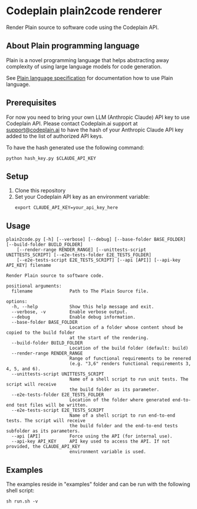 # Codeplain plain2code renderer

Render Plain source to software code using the Codeplain API.

## About Plain programming language

Plain is a novel programming language that helps abstracting away complexity of using large language models for code generation.

See [Plain language specification](Plain-language-specification.md) for documentation how to use Plain language.

## Prerequisites

For now you need to bring your own LLM (Anthropic Claude) API key to use Codeplain API. Please contact Codeplain.ai support at support@codeplain.ai to have the hash of your Anthropic Claude API key added to the list of authorized API keys.

To have the hash generated use the following command:

`python hash_key.py $CLAUDE_API_KEY`

## Setup

1. Clone this repository
2. Set your Codeplain API key as an environment variable:
   ```
   export CLAUDE_API_KEY=your_api_key_here
   ```

## Usage
```
plain2code.py [-h] [--verbose] [--debug] [--base-folder BASE_FOLDER] [--build-folder BUILD_FOLDER]
    [--render-range RENDER_RANGE] [--unittests-script UNITTESTS_SCRIPT] [--e2e-tests-folder E2E_TESTS_FOLDER]
    [--e2e-tests-script E2E_TESTS_SCRIPT] [--api [API]] [--api-key API_KEY] filename

Render Plain source to software code.

positional arguments:
  filename              Path to The Plain Source file.

options:
  -h, --help            Show this help message and exit.
  --verbose, -v         Enable verbose output.
  --debug               Enable debug information.
  --base-folder BASE_FOLDER
                        Location of a folder whose content shoud be copied to the build folder
                        at the start of the rendering.
  --build-folder BUILD_FOLDER
                        Location of the build folder (default: build)
  --render-range RENDER_RANGE
                        Range of functional requirements to be renered
                        (e.g. "3,6" renders functional requirements 3, 4, 5, and 6).
  --unittests-script UNITTESTS_SCRIPT
                        Name of a shell script to run unit tests. The script will receive
                        the build folder as its parameter.
  --e2e-tests-folder E2E_TESTS_FOLDER
                        Location of the folder where generated end-to-end test files will be written.
  --e2e-tests-script E2E_TESTS_SCRIPT
                        Name of a shell script to run end-to-end tests. The script will receive
                        the build folder and the end-to-end tests subfolder as its parameters.
  --api [API]           Force using the API (for internal use).
  --api-key API_KEY     API key used to access the API. If not provided, the CLAUDE_API_KEY
                        environment variable is used.
```

## Examples

The examples reside in "examples" folder and can be run with the following shell script:

`sh run.sh -v`
